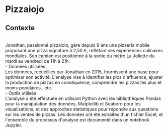 # Pizzaiojo

## Contexte
<br>
Jonathan, passionné pizzaiolo, gère depuis 9 ans une pizzeria mobile proposant une pizza signature à 2,50 €, reflétant ses expériences culinaires mondiales. Son camion est positionné à la sortie du métro La Joliette du mardi au vendredi de 11h à 21h.
<br>
- Données utilisées
<br>
Les données, recueillies par Jonathan en 2015, fournissent une base pour optimiser son activité. L'analyse vise à identifier les pics d'affluence, ajuster la production de pizzas en conséquence, comprendre les pizzas les plus et moins populaires.. etc.
<br>
- Outils utilisés
<br>
L'analyse a été effectuée en utilisant Python avec les bibliothèques Pandas pour la manipulation des données, Matplotlib et Seaborn pour les visualisations, et des approches statistiques pour répondre aux questions sur les ventes de pizzas. Les données ont été extraites d'un fichier Excel, et l'ensemble du processus d'analyse est documenté dans un notebook Jupyter.
